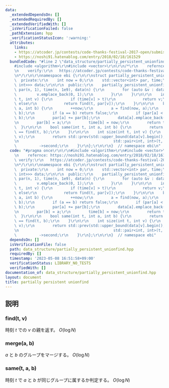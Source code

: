 ```yaml
---
data:
  _extendedDependsOn: []
  _extendedRequiredBy: []
  _extendedVerifiedWith: []
  _isVerificationFailed: false
  _pathExtension: hpp
  _verificationStatusIcon: ':warning:'
  attributes:
    links:
    - https://atcoder.jp/contests/code-thanks-festival-2017-open/submissions/21131946
    - https://noshi91.hatenablog.com/entry/2018/02/18/161529
  bundledCode: "#line 2 \"data_structure/partially_persistent_unionfind.hpp\"\n\r\n\
    #include <algorithm>\r\n#include <vector>\r\n\r\n/*\r\n    refernce: https://noshi91.hatenablog.com/entry/2018/02/18/161529\r\
    \n    verify:\r\n   https://atcoder.jp/contests/code-thanks-festival-2017-open/submissions/21131946\r\
    \n*/\r\n\r\nnamespace ebi {\r\n\r\nstruct partially_persistent_unionfind {\r\n\
    \  private:\r\n    int now = 0;\r\n    std::vector<int> par, time;\r\n    std::vector<std::vector<std::pair<int,\
    \ int>>> data;\r\n\r\n  public:\r\n    partially_persistent_unionfind(int n) :\
    \ par(n, 1), time(n, 1e9), data(n) {\r\n        for (auto &v : data) {\r\n   \
    \         v.emplace_back(0, 1);\r\n        }\r\n    }\r\n\r\n    int find(int\
    \ t, int v) {\r\n        if (time[v] > t)\r\n            return v;\r\n       \
    \ else\r\n            return find(t, par[v]);\r\n    }\r\n\r\n    bool merge(int\
    \ a, int b) {\r\n        ++now;\r\n        a = find(now, a);\r\n        b = find(now,\
    \ b);\r\n        if (a == b) return false;\r\n        if (par[a] < par[b]) std::swap(a,\
    \ b);\r\n        par[a] += par[b];\r\n        data[a].emplace_back(now, par[a]);\r\
    \n        par[b] = a;\r\n        time[b] = now;\r\n        return true;\r\n  \
    \  }\r\n\r\n    bool same(int t, int a, int b) {\r\n        return find(t, a)\
    \ == find(t, b);\r\n    }\r\n\r\n    int size(int t, int v) {\r\n        v = find(t,\
    \ v);\r\n        return std::prev(std::upper_bound(data[v].begin(), data[v].end(),\r\
    \n                                          std::pair<int, int>(t, 0)))\r\n  \
    \          ->second;\r\n    }\r\n};\r\n\r\n}  // namespace ebi\n"
  code: "#pragma once\r\n\r\n#include <algorithm>\r\n#include <vector>\r\n\r\n/*\r\
    \n    refernce: https://noshi91.hatenablog.com/entry/2018/02/18/161529\r\n   \
    \ verify:\r\n   https://atcoder.jp/contests/code-thanks-festival-2017-open/submissions/21131946\r\
    \n*/\r\n\r\nnamespace ebi {\r\n\r\nstruct partially_persistent_unionfind {\r\n\
    \  private:\r\n    int now = 0;\r\n    std::vector<int> par, time;\r\n    std::vector<std::vector<std::pair<int,\
    \ int>>> data;\r\n\r\n  public:\r\n    partially_persistent_unionfind(int n) :\
    \ par(n, 1), time(n, 1e9), data(n) {\r\n        for (auto &v : data) {\r\n   \
    \         v.emplace_back(0, 1);\r\n        }\r\n    }\r\n\r\n    int find(int\
    \ t, int v) {\r\n        if (time[v] > t)\r\n            return v;\r\n       \
    \ else\r\n            return find(t, par[v]);\r\n    }\r\n\r\n    bool merge(int\
    \ a, int b) {\r\n        ++now;\r\n        a = find(now, a);\r\n        b = find(now,\
    \ b);\r\n        if (a == b) return false;\r\n        if (par[a] < par[b]) std::swap(a,\
    \ b);\r\n        par[a] += par[b];\r\n        data[a].emplace_back(now, par[a]);\r\
    \n        par[b] = a;\r\n        time[b] = now;\r\n        return true;\r\n  \
    \  }\r\n\r\n    bool same(int t, int a, int b) {\r\n        return find(t, a)\
    \ == find(t, b);\r\n    }\r\n\r\n    int size(int t, int v) {\r\n        v = find(t,\
    \ v);\r\n        return std::prev(std::upper_bound(data[v].begin(), data[v].end(),\r\
    \n                                          std::pair<int, int>(t, 0)))\r\n  \
    \          ->second;\r\n    }\r\n};\r\n\r\n}  // namespace ebi"
  dependsOn: []
  isVerificationFile: false
  path: data_structure/partially_persistent_unionfind.hpp
  requiredBy: []
  timestamp: '2023-05-08 16:51:58+09:00'
  verificationStatus: LIBRARY_NO_TESTS
  verifiedWith: []
documentation_of: data_structure/partially_persistent_unionfind.hpp
layout: document
title: partially persistent unionfind
---
```


## 説明

### find(t, v)

時刻 $t$ での $v$ の親を返す。 $O(\log N)$

### merge(a, b)

$a$ と $b$ のグループをマージする。 $O(\log N)$

### same(t, a, b)

時刻 $t$ で $a$ と $b$ が同じグループに属するか判定する。 $O(\log N)$